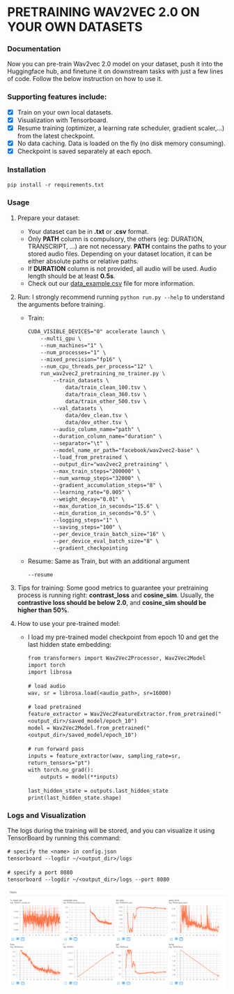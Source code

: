 # PRETRAINING WAV2VEC 2.0 ON YOUR OWN DATASETS
<a name = "documentation" ></a>
### Documentation
Now you can pre-train Wav2vec 2.0 model on your dataset, push it into the Huggingface hub, and finetune it on downstream tasks with just a few lines of code. Follow the below instruction on how to use it.

### Supporting features include:
- [x] Train on your own local datasets.
- [x] Visualization with Tensorboard.
- [x] Resume training (optimizer, a learning rate scheduler, gradient scaler,...) from the latest checkpoint.
- [x] No data caching. Data is loaded on the fly (no disk memory consuming).
- [x] Checkpoint is saved separately at each epoch.

<a name = "installation" ></a>
### Installation
```
pip install -r requirements.txt
```

<a name = "usage" ></a>
### Usage
1. Prepare your dataset:
    - Your dataset can be in <b>.txt</b> or <b>.csv</b> format.
    - Only <b>PATH</b> column is compulsory, the others (eg: DURATION, TRANSCRIPT, ...) are not necessary. <b>PATH</b> contains the paths to your stored audio files. Depending on your dataset location, it can be either absolute paths or relative paths. 
    - If <b>DURATION</b> column is not provided, all audio will be used. Audio length should be at least <b>0.5s</b>.
    - Check out our [data_example.csv](examples/data_example.csv) file for more information.

2. Run: I strongly recommend running ```python run.py --help``` to understand the arguments before training.
    - Train:
        ```
        CUDA_VISIBLE_DEVICES="0" accelerate launch \
            --multi_gpu \
            --num_machines="1" \
            --num_processes="1" \
            --mixed_precision="fp16" \
            --num_cpu_threads_per_process="12" \
            run_wav2vec2_pretraining_no_trainer.py \
                --train_datasets \ 
                    data/train_clean_100.tsv \
                    data/train_clean_360.tsv \
                    data/train_other_500.tsv \
                --val_datasets \
                    data/dev_clean.tsv \
                    data/dev_other.tsv \
                --audio_column_name="path" \
                --duration_column_name="duration" \
                --separator="\t" \
                --model_name_or_path="facebook/wav2vec2-base" \
                --load_from_pretrained \
                --output_dir="wav2vec2_pretraining" \
                --max_train_steps="200000" \
                --num_warmup_steps="32000" \
                --gradient_accumulation_steps="8" \
                --learning_rate="0.005" \
                --weight_decay="0.01" \
                --max_duration_in_seconds="15.6" \
                --min_duration_in_seconds="0.5" \
                --logging_steps="1" \
                --saving_steps="100" \
                --per_device_train_batch_size="16" \
                --per_device_eval_batch_size="8" \
                --gradient_checkpointing
        ```
    - Resume: Same as Train, but with an additional argument
        ```
        --resume
        ```
3. Tips for training: Some good metrics to guarantee your pretraining process is running right: <b>contrast_loss</b> and <b>cosine_sim</b>. Usually, the <b>contrastive loss should be below 2.0</b>, and <b>cosine_sim should be higher than 50%</b>. 

4. How to use your pre-trained model: 
    - I load my pre-trained model checkpoint from epoch 10 and get the last hidden state embedding:
        ```
        from transformers import Wav2Vec2Processor, Wav2Vec2Model
        import torch
        import librosa

        # load audio
        wav, sr = librosa.load(<audio_path>, sr=16000)

        # load pretrained
        feature_extractor = Wav2Vec2FeatureExtractor.from_pretrained("<output_dir>/saved_model/epoch_10")
        model = Wav2Vec2Model.from_pretrained("<output_dir>/saved_model/epoch_10")

        # run forward pass
        inputs = feature_extractor(wav, sampling_rate=sr, return_tensors="pt")
        with torch.no_grad():
            outputs = model(**inputs)

        last_hidden_state = outputs.last_hidden_state
        print(last_hidden_state.shape)
        ```

<a name = "logs" ></a>
### Logs and Visualization
The logs during the training will be stored, and you can visualize it using TensorBoard by running this command:
```
# specify the <name> in config.json
tensorboard --logdir ~/<output_dir>/logs

# specify a port 8080
tensorboard --logdir ~/<output_dir>/logs --port 8080
```
![tensorboard](examples/TensorBoard.png)
